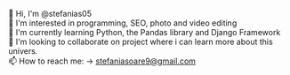 
👋 Hi, I'm @stefanias05 <br>
👀 I'm interested in programming, SEO, photo and video editing <br>
🌱 I'm currently learning Python, the Pandas library and Django Framework  <br>
💞 I'm looking to collaborate on project where i can learn more about this univers. <br>
📫 How to reach me: -> stefaniasoare9@gmail.com

